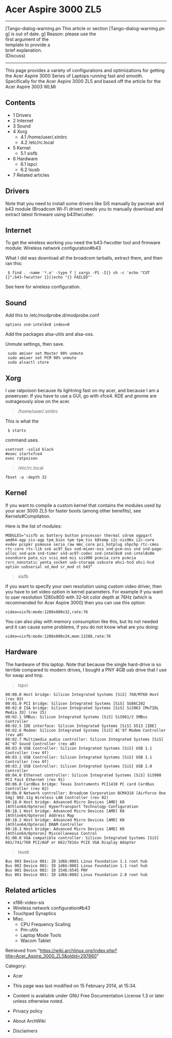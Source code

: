 Acer Aspire 3000 ZL5
====================

  ------------------------ ------------------------ ------------------------
  [Tango-dialog-warning.pn This article or section  [Tango-dialog-warning.pn
  g]                       is out of date.          g]
                           Reason: please use the   
                           first argument of the    
                           template to provide a    
                           brief explanation.       
                           (Discuss)                
  ------------------------ ------------------------ ------------------------

This page provides a variety of configurations and optimizations for
getting the Acer Aspire 3000 Series of Laptops running fast and smooth.
Specifically for the Acer Aspire 3000 ZL5 and based off the article for
the Acer Aspire 3003 WLMi

Contents
--------

-   1 Drivers
-   2 Internet
-   3 Sound
-   4 Xorg
    -   4.1 /home/user/.xinitrc
    -   4.2 /etc/rc.local
-   5 Kernel
    -   5.1 sisfb
-   6 Hardware
    -   6.1 lspci
    -   6.2 lsusb
-   7 Related articles

Drivers
-------

Note that you need to install some drivers like SiS manually by pacman
and b43 module (Broadcom Wi-Fi driver) needs you to manually download
and extract latest firmware using b43fwcutter.

Internet
--------

To get the wireless working you need the b43-fwcutter tool and firmware
module: Wireless network configuration#b43

What I did was download all the broadcom tarballs, extract them, and
then ran this:

     $ find . -name '*.o' -type f | xargs -P1 -I{} sh -c 'echo "CUT {}";b43-fwcutter {}||echo "{} FAILED"'

See here for wireless configuration.

Sound
-----

Add this to /etc/modprobe.d/modprobe.conf

    options snd-intel8x0 index=0

Add the packages alsa-utils and alsa-oss.

Unmute settings, then save.

     sudo amixer set Master 90% unmute
     sudo amixer set PCM 90% unmute
     sudo alsactl store

Xorg
----

I use ratpoison because its lightning fast on my acer, and because I am
a poweruser. If you have to use a GUI, go with xfce4. KDE and gnome are
outrageously slow on the acer.

> /home/user/.xinitrc

This is what the

     $ startx 

command uses.

    xsetroot -solid black
    #exec startxfce4
    exec ratpoison

> /etc/rc.local

    fbset -a -depth 32

Kernel
------

If you want to compile a custom kernel that contains the modules used by
your acer 3000 ZL5 for faster boots (among other benefits), see
Kernels#Compilation.

Here is the list of modules:

    MODULES="sisfb ac battery button processor thermal cdrom agpgart amd64-agp sis-agp tpm_bios tpm tpm_tis k8temp i2c-sis96x i2c-core evdev pcspkr psmouse serio_raw mmc_core pci_hotplug shpchp rtc-cmos rtc-core rtc-lib ssb ac97_bus snd-mixer-oss snd-pcm-oss snd snd-page-alloc snd-pcm snd-timer snd-ac97-codec snd-intel8x0 snd-intel8x0m soundcore pata_sis scsi_mod mii sis900 pcmcia_core pcmcia rsrc_nonstatic yenta_socket usb-storage usbcore ehci-hcd ohci-hcd option usbserial sd_mod sr_mod st b43"

> sisfb

If you want to specify your own resolution using custom video driver,
then you have to set video option in kernel parameters. For example if
you want to user resolution 1280x800 with 32-bit color depth at 76Hz
(which is recommended for Acer Aspire 3000) then you can use this
option:

    video=sisfb:mode:1280x800x32,rate:76

You can also play with memory consumption like this, but its not needed
and it can cause some problems, if you do not know what are you doing:

    video=sisfb:mode:1280x800x24,mem:12288,rate:76

Hardware
--------

The hardware of this laptop. Note that because the single hard-drive is
so terrible compared to modern drives, I bought a PNY 4GB usb drive that
I use for swap and tmp.

> lspci

    00:00.0 Host bridge: Silicon Integrated Systems [SiS] 760/M760 Host (rev 03)
    00:01.0 PCI bridge: Silicon Integrated Systems [SiS] SG86C202
    00:02.0 ISA bridge: Silicon Integrated Systems [SiS] SiS963 [MuTIOL Media IO] (rev 25)
    00:02.1 SMBus: Silicon Integrated Systems [SiS] SiS961/2 SMBus Controller
    00:02.5 IDE interface: Silicon Integrated Systems [SiS] 5513 [IDE]
    00:02.6 Modem: Silicon Integrated Systems [SiS] AC'97 Modem Controller (rev a0)
    00:02.7 Multimedia audio controller: Silicon Integrated Systems [SiS] AC'97 Sound Controller (rev a0)
    00:03.0 USB Controller: Silicon Integrated Systems [SiS] USB 1.1 Controller (rev 0f)
    00:03.1 USB Controller: Silicon Integrated Systems [SiS] USB 1.1 Controller (rev 0f)
    00:03.2 USB Controller: Silicon Integrated Systems [SiS] USB 2.0 Controller
    00:04.0 Ethernet controller: Silicon Integrated Systems [SiS] SiS900 PCI Fast Ethernet (rev 91)
    00:06.0 CardBus bridge: Texas Instruments PCI1410 PC card Cardbus Controller (rev 02)
    00:0b.0 Network controller: Broadcom Corporation BCM4318 [AirForce One 54g] 802.11g Wireless LAN Controller (rev 02)
    00:18.0 Host bridge: Advanced Micro Devices [AMD] K8 [Athlon64/Opteron] HyperTransport Technology Configuration
    00:18.1 Host bridge: Advanced Micro Devices [AMD] K8 [Athlon64/Opteron] Address Map
    00:18.2 Host bridge: Advanced Micro Devices [AMD] K8 [Athlon64/Opteron] DRAM Controller
    00:18.3 Host bridge: Advanced Micro Devices [AMD] K8 [Athlon64/Opteron] Miscellaneous Control
    01:00.0 VGA compatible controller: Silicon Integrated Systems [SiS] 661/741/760 PCI/AGP or 662/761Gx PCIE VGA Display Adapter

> lsusb

    Bus 003 Device 001: ID 1d6b:0001 Linux Foundation 1.1 root hub
    Bus 002 Device 001: ID 1d6b:0001 Linux Foundation 1.1 root hub
    Bus 001 Device 002: ID 154b:6545 PNY 
    Bus 001 Device 001: ID 1d6b:0002 Linux Foundation 2.0 root hub

Related articles
----------------

-   xf86-video-sis
-   Wireless network configuration#b43
-   Touchpad Synaptics
-   Misc.
    -   CPU Frequency Scaling
    -   Pm-utils
    -   Laptop Mode Tools
    -   Wacom Tablet

Retrieved from
"https://wiki.archlinux.org/index.php?title=Acer_Aspire_3000_ZL5&oldid=297860"

Category:

-   Acer

-   This page was last modified on 15 February 2014, at 15:34.
-   Content is available under GNU Free Documentation License 1.3 or
    later unless otherwise noted.
-   Privacy policy
-   About ArchWiki
-   Disclaimers
